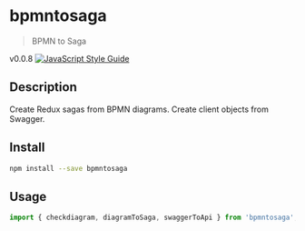 # bpmntosaga
> BPMN to Saga

v0.0.8 [![JavaScript Style Guide](https://img.shields.io/badge/code_style-standard-brightgreen.svg)](https://standardjs.com)

## Description

Create Redux sagas from BPMN diagrams. Create client objects from Swagger.

## Install

```bash
npm install --save bpmntosaga
```

## Usage

```javascript
import { checkdiagram, diagramToSaga, swaggerToApi } from 'bpmntosaga';

```
